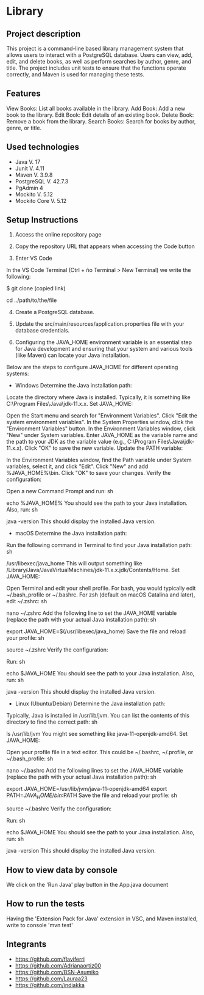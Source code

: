 # Library

## Project description

This project is a command-line based library management system that allows users to interact with a PostgreSQL database. Users can view, add, edit, and delete books, as well as perform searches by author, genre, and title. The project includes unit tests to ensure that the functions operate correctly, and Maven is used for managing these tests.

## Features

View Books: List all books available in the library.
Add Book: Add a new book to the library.
Edit Book: Edit details of an existing book.
Delete Book: Remove a book from the library.
Search Books: Search for books by author, genre, or title.

## Used technologies

- Java V. 17
- Junit V. 4.11
- Maven V. 3.9.8
- PostgreSQL V. 42.7.3
- PgAdmin 4
- Mockito V. 5.12
- Mockito Core V. 5.12

## Setup Instructions

1. Access the online repository page

2. Copy the repository URL that appears when accessing the Code button

3. Enter VS Code

In the VS Code Terminal (Ctrl + ño Terminal > New Terminal) we write the following:

$ git clone (copied link)

cd ../path/to/the/file

4. Create a PostgreSQL database.

5. Update the src/main/resources/application.properties file with your database credentials.
 
6. Configuring the JAVA_HOME environment variable is an essential step for Java development and ensuring that your system and various tools (like Maven) can locate your Java installation.

Below are the steps to configure JAVA_HOME for different operating systems:

* Windows
Determine the Java installation path:

Locate the directory where Java is installed. Typically, it is something like C:\Program Files\Java\jdk-11.x.x.
Set JAVA_HOME:

Open the Start menu and search for "Environment Variables".
Click "Edit the system environment variables".
In the System Properties window, click the "Environment Variables" button.
In the Environment Variables window, click "New" under System variables.
Enter JAVA_HOME as the variable name and the path to your JDK as the variable value (e.g., C:\Program Files\Java\jdk-11.x.x).
Click "OK" to save the new variable.
Update the PATH variable:

In the Environment Variables window, find the Path variable under System variables, select it, and click "Edit".
Click "New" and add %JAVA_HOME%\bin.
Click "OK" to save your changes.
Verify the configuration:

Open a new Command Prompt and run:
sh

echo %JAVA_HOME%
You should see the path to your Java installation.
Also, run:
sh

java -version
This should display the installed Java version.
* macOS
Determine the Java installation path:

Run the following command in Terminal to find your Java installation path:
sh

/usr/libexec/java_home
This will output something like /Library/Java/JavaVirtualMachines/jdk-11.x.x.jdk/Contents/Home.
Set JAVA_HOME:

Open Terminal and edit your shell profile. For bash, you would typically edit ~/.bash_profile or ~/.bashrc. For zsh (default on macOS Catalina and later), edit ~/.zshrc:
sh

nano ~/.zshrc
Add the following line to set the JAVA_HOME variable (replace the path with your actual Java installation path):
sh

export JAVA_HOME=$(/usr/libexec/java_home)
Save the file and reload your profile:
sh

source ~/.zshrc
Verify the configuration:

Run:
sh

echo $JAVA_HOME
You should see the path to your Java installation.
Also, run:
sh

java -version
This should display the installed Java version.

* Linux (Ubuntu/Debian)
Determine the Java installation path:

Typically, Java is installed in /usr/lib/jvm. You can list the contents of this directory to find the correct path:
sh

ls /usr/lib/jvm
You might see something like java-11-openjdk-amd64.
Set JAVA_HOME:

Open your profile file in a text editor. This could be ~/.bashrc, ~/.profile, or ~/.bash_profile:
sh

nano ~/.bashrc
Add the following lines to set the JAVA_HOME variable (replace the path with your actual Java installation path):
sh

export JAVA_HOME=/usr/lib/jvm/java-11-openjdk-amd64
export PATH=$JAVA_HOME/bin:$PATH
Save the file and reload your profile:
sh

source ~/.bashrc
Verify the configuration:

Run:
sh

echo $JAVA_HOME
You should see the path to your Java installation.
Also, run:
sh

java -version
This should display the installed Java version.

## How to view data by console

We click on the 'Run Java' play button in the App.java document

## How to run the tests

Having the 'Extension Pack for Java' extension in VSC, and Maven installed, write to console 'mvn test'

## Integrants

- https://github.com/flaviferri
- https://github.com/Adrianaortiz00
- https://github.com/BSN-Asumiko
- https://github.com/Lauraa23
- https://github.com/indiakka
